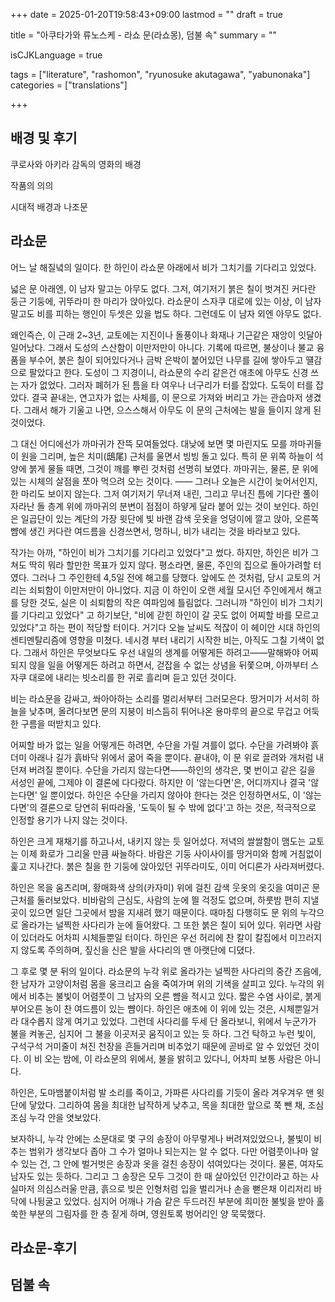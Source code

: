 +++
date = 2025-01-20T19:58:43+09:00
lastmod = ""
draft = true

title = "아쿠타가와 류노스케 - 라쇼 문(라쇼몽), 덤불 속"
summary = ""

isCJKLanguage = true

tags = ["literature", "rashomon", "ryunosuke akutagawa", "yabunonaka"]
categories = ["translations"]

+++

## 배경 및 후기

쿠로사와 아키라 감독의 영화의 배경

작품의 의의

시대적 배경과 나조문


## 라쇼문

어느 날 해질녘의 일이다. 한 하인이 라쇼문 아래에서 비가 그치기를 기다리고 있었다.

넓은 문 아래엔, 이 남자 말고는 아무도 없다. 그저, 여기저기 붉은 칠이 벗겨진 커다란 둥근 기둥에, 귀뚜라미 한 마리가 앉아있다. 라쇼문이 스자쿠 대로에 있는 이상, 이 남자 말고도 비를 피하는 행인이 두셋은 있을 법도 하다. 그런데도 이 남자 외엔 아무도 없다.

왜인즉슨, 이 근래 2~3년, 교토에는 지진이나 돌풍이나 화재나 기근같은 재앙이 잇달아 일어났다. 그래서 도성의 스산함이 이만저만이 아니다. 기록에 따르면, 불상이나 불교 융품을 부수어, 붉은 칠이 되어있다거나 금박 은박이 붙어있던 나무를 길에 쌓아두고 떌감으로 팔았다고 한다. 도성이 그 지경이니, 라쇼문의 수리 같은건 애초에 아무도 신경 쓰는 자가 없었다. 그러자 폐허가 된 틈을 타 여우나 너구리가 터를 잡았다. 도둑이 터를 잡았다. 결국 끝내는, 연고자가 없는 사체를, 이 문으로 가져와 버리고 가는 관습마저 생겼다. 그래서 해가 기울고 나면, 으스스해서 아무도 이 문의 근처에는 발을 들이지 않게 된 것이었다.

그 대신 어디에선가 까마귀가 잔뜩 모여들었다. 대낮에 보면 몇 마린지도 모를 까마귀들이 원을 그리며, 높은 치미(鴟尾) 근처를 울면서 빙빙 돌고 있다. 특히 문 위쪽 하늘이 석양에 붉게 물들 때면, 그것이 깨를 뿌린 것처럼 선명히 보였다. 까마귀는, 물론, 문 위에 있는 시체의 살점을 쪼아 먹으려 오는 것이다. ―― 그러나 오늘은 시간이 늦어서인지, 한 마리도 보이지 않는다. 그저 여기저기 무너져 내린, 그리고 무너진 틈에 기다란 풀이 자라난 돌 층계 위에 까마귀의 분변이 점점이 하얗게 달라 붙어 있는 것이 보인다. 하인은 일곱단이 있는 계단의 가장 윗단에 빛 바랜 감색 웃옷을 엉덩이에 깔고 앉아, 오른쪽 뺨에 생긴 커다란 여드름을 신경쓰면서, 멍하니, 비가 내리는 것을 바라보고 있다.

작가는 아까, "하인이 비가 그치기를 기다리고 있었다"고 썼다. 하지만, 하인은 비가 그쳐도 딱히 뭐라 할만한 목표가 있지 않다. 평소라면, 물론, 주인의 집으로 돌아가려할 터였다. 그러나 그 주인한테 4,5일 전에 해고를 당했다. 앞에도 쓴 것처럼, 당시 교토의 거리는 쇠퇴함이 이만저만이 아니었다. 지금 이 하인이 오랜 세월 모시던 주인에게서 해고를 당한 것도, 실은 이 쇠퇴함의 작은 여파임에 틀림없다. 그러니까 "하인이 비가 그치기를 기다리고 있었다" 고 하기보단, "비에 갇힌 하인이 갈 곳도 없이 어찌할 바를 모르고 있었다"고 하는 편이 적당할 터이다. 거기다 오늘 날씨도 적잖이 이 헤이안 시대 하인의 센티멘탈리즘에 영향을 미쳤다. 네시경 부터 내리기 시작한 비는, 아직도 그칠 기색이 없다. 그래서 하인은 무엇보다도 우선 내일의 생계를 어떻게든 하려고――말해봐야 어찌 되지 않을 일을 어떻게든 하려고 하면서, 걷잡을 수 없는 상념을 뒤쫓으며, 아까부터 스자쿠 대로에 내리는 빗소리를 한 귀로 흘리며 듣고 있던 것이다.

비는 라쇼문을 감싸고, 쏴아아하는 소리를 멀리서부터 그러모은다. 땅거미가 서서히 하늘을 낮추며, 올려다보면 문의 지붕이 비스듬히 튀어나온 용마루의 끝으로 무겁고 어둑한 구름을 떠받치고 있다.

어찌할 바가 없는 일을 어떻게든 하려면, 수단을 가릴 겨를이 없다. 수단을 가려봐야 흙더미 아래나 길가 흙바닥 위에서 굶어 죽을 뿐이다. 끝내야, 이 문 위로 끌려와 개처럼 내던져 버려질 뿐이다. 수단을 가리지 않는다면――하인의 생각은, 몇 번이고 같은 길을 서성인 끝에, 그제야 이 결론에 다다랐다. 하지만 이 '않는다면'은, 어디까지나 결국 '않는다면' 일 뿐이었다. 하인은 수단을 가리지 않아야 한다는 것은 인정하면서도, 이 '않는다면'의 결론으로 당연히 뒤따라올, '도둑이 될 수 밖에 없다'고 하는 것은, 적극적으로 인정할 용기가 나지 않는 것이다.

하인은 크게 재채기를 하고나서, 내키지 않는 듯 일어섰다. 저녁의 쌀쌀함이 맴도는 교토는 이제 화로가 그리울 만큼 싸늘하다. 바람은 기둥 사이사이를 땅거미와 함께 거침없이 훑고 지나간다. 붉은 칠을 한 기둥에 앉아있던 귀뚜라미도, 이미 어디론가 사라져버렸다.

하인은 목을 움츠리며, 황매화색 상의(카자미) 위에 걸친 감색 웃옷의 옷깃을 여미곤 문 근처를 둘러보았다. 비바람의 근심도, 사람의 눈에 띌 걱정도 없으며, 하룻밤 편히 지낼 곳이 있으면 일단 그곳에서 밤을 지새려 했기 때문이다. 때마침 다행히도 문 위의 누각으로 올라가는 널찍한 사다리가 눈에 들어왔다. 그 또한 붉은 칠이 되어 있다. 위라면 사람이 있더라도 어차피 시체들뿐일 터이다. 하인은 우선 허리에 찬 칼이 칼집에서 미끄러지지 않도록 주의하며, 짚신을 신은 발을 사다리의 맨 아랫단에 디뎠다.

그 후로 몇 분 뒤의 일이다. 라쇼문의 누각 위로 올라가는 널찍한 사다리의 중간 즈음에, 한 남자가 고양이처럼 몸을 웅크리고 숨을 죽여가며 위의 기색을 살피고 있다. 누각의 위에서 비추는 불빛이 어렴풋이 그 남자의 오른 뺨을 적시고 있다. 짧은 수염 사이로, 붉게 부어오른 농이 찬 여드름이 있는 뺨이다. 하인은 애초에 이 위에 있는 것은, 시체뿐일거라 대수롭지 않게 여기고 있었다. 그런데 사다리를 두세 단 올라보니, 위에서 누군가가 불을 켜놓곤, 심지어 그 불을 이곳저곳 움직이고 있는 듯 하다. 그건 탁하고 누런 빛이, 구석구석 거미줄이 쳐진 천장을 흔들거리며 비추었기 때문에 곧바로 알 수 있었던 것이다. 이 비 오는 밤에, 이 라쇼문의 위에서, 불을 밝히고 있다니, 어차피 보통 사람은 아니다.

하인은, 도마뱀붙이처럼 발 소리를 죽이고, 가파른 사다리를 기듯이 올라 겨우겨우 맨 윗단에 닿았다. 그리하여 몸을 최대한 납작하게 낮추고, 목을 최대한 앞으로 쭉 뺀 채, 조심조심 누각 안을 엿보았다.

보자하니, 누각 안에는 소문대로 몇 구의 송장이 아무렇게나 버려져있었으나, 불빛이 비추는 범위가 생각보다 좁아 그 수가 얼마나 되는지는 알 수 없다. 다만 어렴풋이나마 알 수 있는 건, 그 안에 벌거벗은 송장과 옷을 걸친 송장이 섞여있다는 것이다. 물론, 여자도 남자도 있는 듯하다. 그리고 그 송장은 모두 그것이 한 때 살아있던 인간이라고 하는 사실마저 의심스러울 만큼, 흙으로 빚은 인형처럼 입을 벌리거나 손을 뻗은채 이리저리 바닥에 나뒹굴고 있었다. 심지어 어깨나 가슴 같은 두드러진 부분에 희미한 불빛을 받아 홀쑥한 부분의 그림자를 한 층 짙게 하며, 영원토록 벙어리인 양 묵묵했다.

## 라쇼문-후기

## 덤불 속